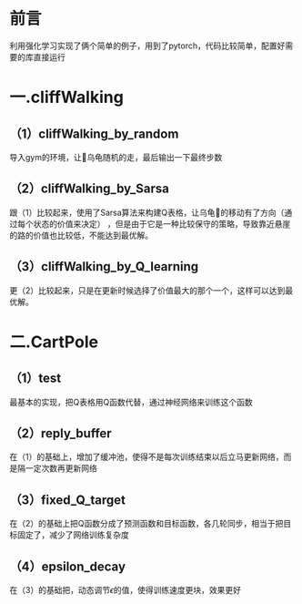 # 前言
利用强化学习实现了俩个简单的例子，用到了pytorch，代码比较简单，配置好需要的库直接运行



# 一.cliffWalking

## （1）cliffWalking_by_random
导入gym的环境，让🐢乌龟随机的走，最后输出一下最终步数
## （2）cliffWalking_by_Sarsa
跟（1）比较起来，使用了Sarsa算法来构建Q表格，让乌龟🐢的移动有了方向（通过每个状态的价值来决定）
，但是由于它是一种比较保守的策略，导致靠近悬崖的路的价值也比较低，不能达到最优解。
## （3）cliffWalking_by_Q_learning
更（2）比较起来，只是在更新时候选择了价值最大的那个一个，这样可以达到最优解。

# 二.CartPole

## （1）test
最基本的实现，把Q表格用Q函数代替，通过神经网络来训练这个函数
## （2）reply_buffer
在（1）的基础上，增加了缓冲池，使得不是每次训练结束以后立马更新网络，而是隔一定次数再更新网络
## （3）fixed_Q_target 
在（2）的基础上把Q函数分成了预测函数和目标函数，各几轮同步，相当于把目标固定了，减少了网络训练复杂度
## （4）epsilon_decay
在（3）的基础把，动态调节$\epsilon$的值，使得训练速度更块，效果更好